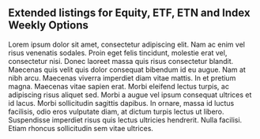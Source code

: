 ## Extended listings for Equity, ETF, ETN and Index Weekly Options

Lorem ipsum dolor sit amet, consectetur adipiscing elit. Nam ac enim vel risus venenatis sodales. Proin eget felis tincidunt, molestie erat vel, consectetur nisi. Donec laoreet massa quis risus consectetur blandit. Maecenas quis velit quis dolor consequat bibendum id eu augue. Nam at nibh arcu. Maecenas viverra imperdiet diam vitae mattis. In et pretium magna. Maecenas vitae sapien erat. Morbi eleifend lectus turpis, ac adipiscing risus aliquet sed. Morbi a augue vel ipsum consequat ultrices et id lacus. Morbi sollicitudin sagittis dapibus. In ornare, massa id luctus facilisis, odio eros vulputate diam, at dictum turpis lectus ut libero. Suspendisse imperdiet risus quis lectus ultricies hendrerit. Nulla facilisi. Etiam rhoncus sollicitudin sem vitae ultrices.